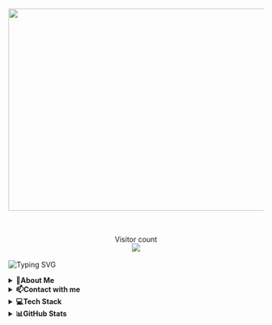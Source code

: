 <br>
<p align="center">
  <img 
    width="600"
    height="400"
    src="https://thumbs.gfycat.com/BogusAlienatedGoldeneye-size_restricted.gif"
  >
</p>
</br>
<p align="center">
  Visitor count<br>
  <img 
    src="https://profile-counter.glitch.me/adolfmacro/count.svg"
  >
</p>

![Typing SVG](https://readme-typing-svg.herokuapp.com?color=72F700&center=true&vCenter=true&width=1000&lines=Hi+%2C+I'm+Mani++%F0%9F%91%8B)

<details>
  <summary><b>💫About Me</b></summary>
<div>
  <p align="center">
  <img 
    width="400"
    height="300"
    src="https://github.com/AdolfMacro/AdolfMacro/blob/main/hacking.gif?raw=true"
  >
<img src=https://readme-typing-svg.herokuapp.com/?color=72F700&center=true&vCenter=true&width=1000&lines=Hello,%20I%20am%20Mani,%20interested%20in%20security%20and%20networking;%20Python,%20Bash%20,%20C%23%20and%20C%20programmer.>
</p>
 </div>
</details>

<details>
  <summary><b>📫Contact with me </b></summary>
<div>
<p>
  <a href="https://t.me/xDadolf"><img src="https://camo.githubusercontent.com/fea85acfe6ace90b79f198ebdda57891739a35af81b3dc1edd2c8f8261c75398/68747470733a2f2f696d672e736869656c64732e696f2f62616467652fe29c882545462542382538462d54656c656772616d2d626c7565" alt="Telegram"></a>    <a href="mailto:m4nikamran@gmail.com"><img src="https://img.shields.io/badge/%F0%9F%93%A7%20-Email-red" alt="Email"></a>     
</p>
 </div>
</details>

<details>
  <summary><b>💻Tech Stack</b></summary>
<div> 
  <img src="https://github.com/get-icon/geticon/raw/master/icons/python.svg" width="40" height="40">  <img src="https://raw.githubusercontent.com/get-icon/geticon/master/icons/linux-tux.svg" width="40" height="40">  <img src="https://socket.io/images/logo.svg" width="40" height="40"> <img src="https://raw.githubusercontent.com/get-icon/geticon/master/icons/bash.svg" width="40" height="40">  <img src="https://camo.githubusercontent.com/9179a64395acb0efc674f704c0502ad0ae7bb5cf8f0e0d86d45462a796675796/68747470733a2f2f696d672e736869656c64732e696f2f62616467652f2d4465764f70732d3030303030303f7374796c653d666f722d7468652d6261646765266c6f676f3d506c6578266c6f676f436f6c6f723d7768697465"> <img src="https://raw.githubusercontent.com/get-icon/geticon/master/icons/docker-icon.svg" width="40" height="40"> <img src="https://raw.githubusercontent.com/get-icon/geticon/master/icons/apache.svg"  width="40" height="40"> <img src="https://raw.githubusercontent.com/get-icon/geticon/master/icons/c.svg" width="40" height="40"><img src="https://raw.githubusercontent.com/get-icon/geticon/master/icons/git-icon.svg" width="40" height="40" > <img src="https://github.com/devicons/devicon/blob/master/icons/bootstrap/bootstrap-original.svg?raw=true" alt="bootstrap"  width="40" height="40"> <img src="https://camo.githubusercontent.com/36bec898636fa1af91f44976e109fe05b312b7dfcd62edead398a7efedbcd8a8/68747470733a2f2f75706c6f61642e77696b696d656469612e6f72672f77696b6970656469612f636f6d6d6f6e732f7468756d622f302f30642f435f53686172705f776f72646d61726b2e7376672f34363470782d435f53686172705f776f72646d61726b2e7376672e706e67" width="40" height="40">
  



 </div>
</details>

<details>
  <summary><b>📊GitHub Stats</b></summary>
<div> 
  
  <br>
  <img src="https://github-readme-stats.vercel.app/api?username=AdolfMacro&theme=blue-green&hide_border=false&include_all_commits=false&count_private=false">
  </br>
  
  <br>
  <img src="https://github-readme-streak-stats.herokuapp.com/?user=AdolfMacro&theme=blue-green&hide_border=false">
  </br>
  <br>
  <img src="https://github-readme-stats.vercel.app/api/top-langs/?username=AdolfMacro&theme=blue-green&hide_border=false&include_all_commits=false&count_private=false&layout=compact">
  </br>
